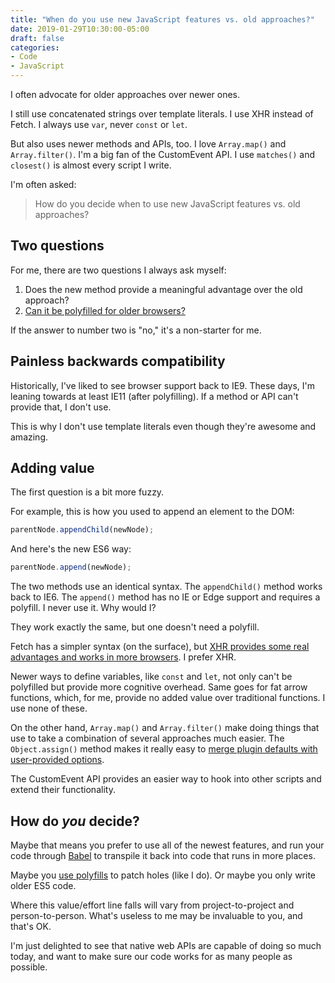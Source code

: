 ```yaml
---
title: "When do you use new JavaScript features vs. old approaches?"
date: 2019-01-29T10:30:00-05:00
draft: false
categories:
- Code
- JavaScript
---
```


I often advocate for older approaches over newer ones.

I still use concatenated strings over template literals. I use XHR instead of Fetch. I always use `var`, never `const` or `let`.

But also uses newer methods and APIs, too. I love `Array.map()` and `Array.filter()`. I'm a big fan of the CustomEvent API. I use `matches()` and `closest()` is almost every script I write.

I'm often asked:

> How do you decide when to use new JavaScript features vs. old approaches?

## Two questions

For me, there are two questions I always ask myself:

1. Does the new method provide a meaningful advantage over the old approach?
2. [Can it be polyfilled for older browsers?](https://vanillajstoolkit.com/polyfills/)

If the answer to number two is "no," it's a non-starter for me.

## Painless backwards compatibility

Historically, I've liked to see browser support back to IE9. These days, I'm leaning towards at least IE11 (after polyfilling). If a method or API can't provide that, I don't use.

This is why I don't use template literals even though they're awesome and amazing.

## Adding value

The first question is a bit more fuzzy.

For example, this is how you used to append an element to the DOM:

```js
parentNode.appendChild(newNode);
```

And here's the new ES6 way:

```js
parentNode.append(newNode);
```

The two methods use an identical syntax. The `appendChild()` method works back to IE6. The `append()` method has no IE or Edge support and requires a polyfill. I never use it. Why would I?

They work exactly the same, but one doesn't need a polyfill.

Fetch has a simpler syntax (on the surface), but [XHR provides some real advantages and works in more browsers](/why-i-still-use-xhr-instead-of-the-fetch-api/). I prefer XHR.

Newer ways to define variables, like `const` and `let`, not only can't be polyfilled but provide more cognitive overhead. Same goes for fat arrow functions, which, for me, provide no added value over traditional functions. I use none of these.

On the other hand, `Array.map()` and `Array.filter()` make doing things that use to take a combination of several approaches much easier. The `Object.assign()` method makes it really easy to [merge plugin defaults with user-provided options](https://vanillajstoolkit.com/boilerplates/settings-and-options/).

The CustomEvent API provides an easier way to hook into other scripts and extend their functionality.

## How do *you* decide?

Maybe that means you prefer to use all of the newest features, and run your code through [Babel](https://babeljs.io/) to transpile it back into code that runs in more places.

Maybe you [use polyfills](https://vanillajstoolkit.com/polyfills/) to patch holes (like I do). Or maybe you only write older ES5 code.

Where this value/effort line falls will vary from project-to-project and person-to-person. What's useless to me may be invaluable to you, and that's OK.

I'm just delighted to see that native web APIs are capable of doing so much today, and want to make sure our code works for as many people as possible.